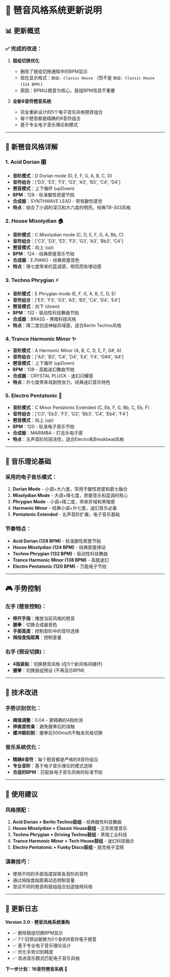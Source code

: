 # 🎵 琶音风格系统更新说明

## 📊 更新概览

### ✅ 完成的改进：

1. **鼓组切换优化**
   - 删除了鼓组切换通知中的BPM显示
   - 现在显示格式：`鼓组: Classic House` （而不是 `鼓组: Classic House (124 BPM)`）
   - 原因：BPM以琶音为核心，鼓组BPM信息不重要

2. **全新8音符琶音系统**
   - 完全重新设计的5个电子音乐风格琶音组合
   - 每个琶音都是精确的8音符组合
   - 基于专业电子音乐理论和模式

---

## 🎹 新琶音风格详解

### 1. **Acid Dorian** 🎛️
- **音阶模式**：D Dorian mode (D, E, F, G, A, B, C, D)
- **音符组合**：['D3', 'E3', 'F3', 'G3', 'A3', 'B3', 'C4', 'D4']
- **琶音模式**：上下循环 (upDown)
- **BPM**：128 - 标准酸性房屋节拍
- **合成器**：SYNTHWAVE LEAD - 带有酸性感觉
- **特点**：结合了小调的深沉和大六度的明亮，经典TB-303风格

### 2. **House Mixolydian** 🏠
- **音阶模式**：C Mixolydian mode (C, D, E, F, G, A, Bb, C)
- **音符组合**：['C3', 'D3', 'E3', 'F3', 'G3', 'A3', 'Bb3', 'C4']
- **琶音模式**：向上 (up)
- **BPM**：124 - 经典房屋音乐节拍
- **合成器**：E.PIANO - 经典房屋音色
- **特点**：降七度带来的蓝调感，明亮而有律动感

### 3. **Techno Phrygian** ⚡
- **音阶模式**：E Phrygian mode (E, F, G, A, B, C, D, E)
- **音符组合**：['E3', 'F3', 'G3', 'A3', 'B3', 'C4', 'D4', 'E4']
- **琶音模式**：向下 (down)
- **BPM**：132 - 驱动性科技舞曲节拍
- **合成器**：BRASS - 黑暗科技风格
- **特点**：降二度创造神秘异域感，适合Berlin Techno风格

### 4. **Trance Harmonic Minor** ✨
- **音阶模式**：A Harmonic Minor (A, B, C, D, E, F, G#, A)
- **音符组合**：['A3', 'B3', 'C4', 'D4', 'E4', 'F4', 'G#4', 'A4']
- **琶音模式**：上下循环 (upDown)
- **BPM**：138 - 高能迷幻舞曲节拍
- **合成器**：CRYSTAL PLUCK - 迷幻闪耀感
- **特点**：升七度带来戏剧性张力，经典迷幻音乐特色

### 5. **Electro Pentatonic** 🔌
- **音阶模式**：C Minor Pentatonic Extended (C, Eb, F, G, Bb, C, Eb, F)
- **音符组合**：['C3', 'Eb3', 'F3', 'G3', 'Bb3', 'C4', 'Eb4', 'F4']
- **琶音模式**：向上 (up)
- **BPM**：120 - 标准电子音乐节拍
- **合成器**：MARIMBA - 打击乐电子感
- **特点**：五声音阶的简洁性，适合Electro和Breakbeat风格

---

## 🎯 音乐理论基础

### 采用的电子音乐模式：

1. **Dorian Mode** - 小调+大六度，常用于酸性房屋和爵士融合
2. **Mixolydian Mode** - 大调+降七度，房屋音乐和蓝调的核心
3. **Phrygian Mode** - 小调+降二度，带来异域和黑暗感
4. **Harmonic Minor** - 经典小调+升七度，迷幻音乐必备
5. **Pentatonic Extended** - 五声音阶扩展，电子音乐基础

### 节奏特点：

- **Acid Dorian (128 BPM)** - 标准酸性房屋节拍
- **House Mixolydian (124 BPM)** - 经典房屋律动
- **Techno Phrygian (132 BPM)** - 驱动性科技舞曲
- **Trance Harmonic Minor (138 BPM)** - 高能迷幻
- **Electro Pentatonic (120 BPM)** - 万能电子节拍

---

## 🎮 手势控制

### 左手 (琶音控制)：
- **伸开手指**：播放当前风格的琶音
- **握拳**：切换合成器音色
- **手部高度**：控制音阶中的音符选择
- **拇指食指距离**：控制音量

### 右手 (预设切换)：
- **4指紧贴**：切换琶音风格 (在5个新风格间循环)
- **握拳**：切换鼓组预设 (不再显示BPM)

---

## 🔧 技术改进

### 手势识别优化：
- **阈值调整**：0.04 - 更精确的4指检测
- **伸直度检查**：避免握拳后的误触
- **缓冲期机制**：握拳后500ms内不触发风格切换

### 音乐系统优化：
- **精确8音符**：每个琶音都是严格的8音符组合
- **专业音阶**：基于电子音乐理论的模式选择
- **合适的BPM**：匹配各电子音乐风格的标准节拍

---

## 🚀 使用建议

### 风格搭配：
1. **Acid Dorian + Berlin Techno鼓组** - 经典酸性科技舞曲
2. **House Mixolydian + Classic House鼓组** - 正宗房屋音乐
3. **Techno Phrygian + Driving Techno鼓组** - 黑暗工业科技
4. **Trance Harmonic Minor + Tech House鼓组** - 迷幻科技融合
5. **Electro Pentatonic + Funky Disco鼓组** - 放克电子混搭

### 演奏技巧：
- 使用不同的手部高度探索各音阶的音符
- 通过拇指食指距离动态控制音量
- 尝试不同的琶音和鼓组组合创造独特风格

---

## 📝 更新日志

**Version 2.0 - 琶音风格系统重构**
- ✅ 删除鼓组切换BPM显示
- ✅ 7个旧预设替换为5个新的8音符电子琶音
- ✅ 基于专业电子音乐理论设计
- ✅ 优化手势识别精度
- ✅ 改进音乐模式匹配电子音乐风格

**下一步计划：16音符琶音系统** 🎯 
